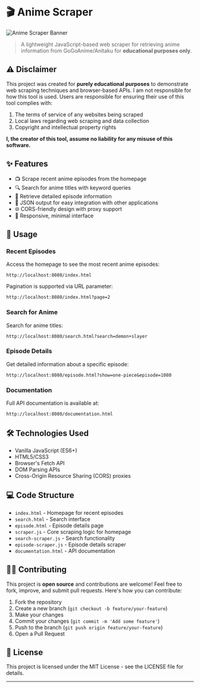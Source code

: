 # 🎬 Anime Scraper

![Anime Scraper Banner](https://i.imgur.com/xP8VvnA.png)

> A lightweight JavaScript-based web scraper for retrieving anime information from GoGoAnime/Anitaku for **educational purposes only**.

## ⚠️ Disclaimer

This project was created for **purely educational purposes** to demonstrate web scraping techniques and browser-based APIs. I am not responsible for how this tool is used. Users are responsible for ensuring their use of this tool complies with:  

1. The terms of service of any websites being scraped
2. Local laws regarding web scraping and data collection
3. Copyright and intellectual property rights

**I, the creator of this tool, assume no liability for any misuse of this software.**

## ✨ Features

- 📺 Scrape recent anime episodes from the homepage
- 🔍 Search for anime titles with keyword queries
- 📝 Retrieve detailed episode information
- 📄 JSON output for easy integration with other applications
- 🌐 CORS-friendly design with proxy support
- 📱 Responsive, minimal interface

## 📖 Usage

### Recent Episodes

Access the homepage to see the most recent anime episodes:

```
http://localhost:8080/index.html
```

Pagination is supported via URL parameter:

```
http://localhost:8080/index.html?page=2
```

### Search for Anime

Search for anime titles:

```
http://localhost:8080/search.html?search=demon+slayer
```

### Episode Details

Get detailed information about a specific episode:

```
http://localhost:8080/episode.html?show=one-piece&episode=1080
```

### Documentation

Full API documentation is available at:

```
http://localhost:8080/documentation.html
```

## 🛠️ Technologies Used

- Vanilla JavaScript (ES6+)
- HTML5/CSS3
- Browser's Fetch API
- DOM Parsing APIs
- Cross-Origin Resource Sharing (CORS) proxies

## 💻 Code Structure

- `index.html` - Homepage for recent episodes
- `search.html` - Search interface
- `episode.html` - Episode details page
- `scraper.js` - Core scraping logic for homepage
- `search-scraper.js` - Search functionality
- `episode-scraper.js` - Episode details scraper
- `documentation.html` - API documentation

## 👨‍💻 Contributing

This project is **open source** and contributions are welcome! Feel free to fork, improve, and submit pull requests. Here's how you can contribute:

1. Fork the repository
2. Create a new branch (`git checkout -b feature/your-feature`)
3. Make your changes
4. Commit your changes (`git commit -m 'Add some feature'`)
5. Push to the branch (`git push origin feature/your-feature`)
6. Open a Pull Request

## 📝 License

This project is licensed under the MIT License - see the LICENSE file for details.

---
